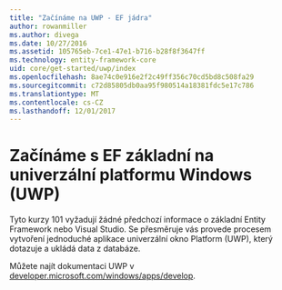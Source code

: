 ```yaml
---
title: "Začínáme na UWP - EF jádra"
author: rowanmiller
ms.author: divega
ms.date: 10/27/2016
ms.assetid: 105765eb-7ce1-47e1-b716-b28f8f3647ff
ms.technology: entity-framework-core
uid: core/get-started/uwp/index
ms.openlocfilehash: 8ae74c0e916e2f2c49ff356c70cd5bd8c508fa29
ms.sourcegitcommit: c72d85805db0aa95f980514a18381fdc5e17c786
ms.translationtype: MT
ms.contentlocale: cs-CZ
ms.lasthandoff: 12/01/2017
---
```

# <a name="getting-started-with-ef-core-on-universal-windows-platform-uwp"></a>Začínáme s EF základní na univerzální platformu Windows (UWP)

Tyto kurzy 101 vyžadují žádné předchozí informace o základní Entity Framework nebo Visual Studio. Se přesměruje vás provede procesem vytvoření jednoduché aplikace univerzální okno Platform (UWP), který dotazuje a ukládá data z databáze.

Můžete najít dokumentaci UWP v [developer.microsoft.com/windows/apps/develop](https://developer.microsoft.com/windows/apps/develop).
